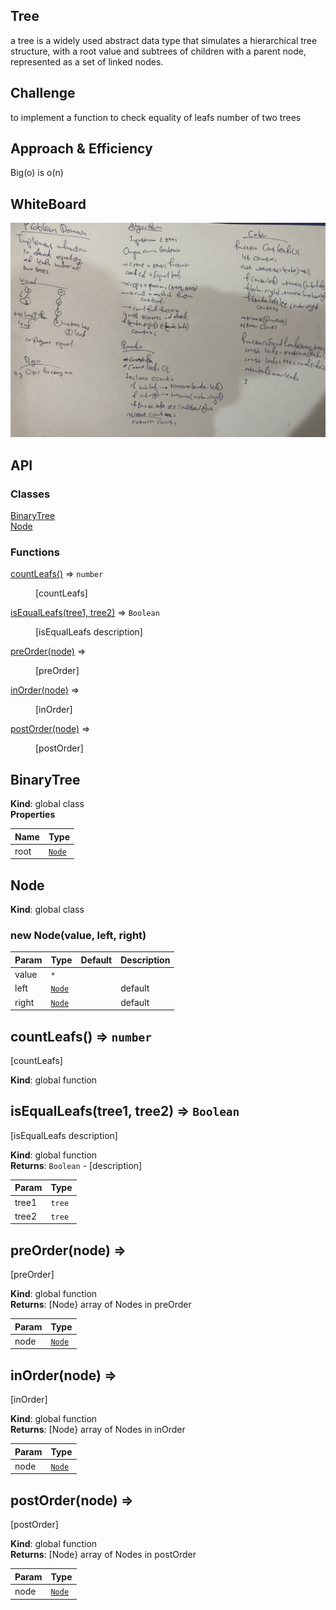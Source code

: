 ## Tree
a tree is a widely used abstract data type that simulates a hierarchical tree structure, with a root value and subtrees of children with a parent node, represented as a set of linked nodes.

## Challenge
to implement a function to check equality of leafs number of two trees

## Approach & Efficiency
Big(o) is o(n)

## WhiteBoard
<img src="../../assets/cc-19.jpeg" />

## API


### Classes

<dl>
<dt><a href="#BinaryTree">BinaryTree</a></dt>
<dd></dd>
<dt><a href="#Node">Node</a></dt>
<dd></dd>
</dl>

### Functions

<dl>
<dt><a href="#countLeafs">countLeafs()</a> ⇒ <code>number</code></dt>
<dd><p>[countLeafs]</p>
</dd>
<dt><a href="#isEqualLeafs">isEqualLeafs(tree1, tree2)</a> ⇒ <code>Boolean</code></dt>
<dd><p>[isEqualLeafs description]</p>
</dd>
<dt><a href="#preOrder">preOrder(node)</a> ⇒</dt>
<dd><p>[preOrder]</p>
</dd>
<dt><a href="#inOrder">inOrder(node)</a> ⇒</dt>
<dd><p>[inOrder]</p>
</dd>
<dt><a href="#postOrder">postOrder(node)</a> ⇒</dt>
<dd><p>[postOrder]</p>
</dd>
</dl>

<a name="BinaryTree"></a>

## BinaryTree
**Kind**: global class  
**Properties**

| Name | Type |
| --- | --- |
| root | [<code>Node</code>](#Node) |

<a name="Node"></a>

## Node
**Kind**: global class  
<a name="new_Node_new"></a>

### new Node(value, left, right)

| Param | Type | Default | Description |
| --- | --- | --- | --- |
| value | <code>\*</code> |  |  |
| left | [<code>Node</code>](#Node) | <code></code> | default |
| right | [<code>Node</code>](#Node) | <code></code> | default |



<a name="countLeafs"></a>

## countLeafs() ⇒ <code>number</code>
[countLeafs]

**Kind**: global function  
<a name="isEqualLeafs"></a>

## isEqualLeafs(tree1, tree2) ⇒ <code>Boolean</code>
[isEqualLeafs description]

**Kind**: global function  
**Returns**: <code>Boolean</code> - [description]  

| Param | Type |
| --- | --- |
| tree1 | <code>tree</code> |
| tree2 | <code>tree</code> |


<a name="preOrder"></a>

## preOrder(node) ⇒
[preOrder]

**Kind**: global function  
**Returns**: [Node}  array of Nodes in preOrder  

| Param | Type |
| --- | --- |
| node | [<code>Node</code>](#Node) |

<a name="inOrder"></a>

## inOrder(node) ⇒
[inOrder]

**Kind**: global function  
**Returns**: [Node}  array of Nodes in inOrder  

| Param | Type |
| --- | --- |
| node | [<code>Node</code>](#Node) |

<a name="postOrder"></a>

## postOrder(node) ⇒
[postOrder]

**Kind**: global function  
**Returns**: [Node}  array of Nodes in postOrder  

| Param | Type |
| --- | --- |
| node | [<code>Node</code>](#Node) |

